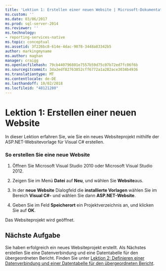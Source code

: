 ```yaml
---
title: 'Lektion 1: Erstellen einer neuen Website | Microsoft-Dokumentation'
ms.custom: ''
ms.date: 03/06/2017
ms.prod: sql-server-2014
ms.reviewer: ''
ms.technology:
- reporting-services-native
ms.topic: conceptual
ms.assetid: 3f226bc8-614e-4dac-9078-3448a83342b5
author: markingmyname
ms.author: maghan
manager: craigg
ms.openlocfilehash: 79cb440796801e7557b59d75c07b72ed7fc06f6b
ms.sourcegitcommit: 3da2edf82763852cff6772a1a282ace3034b4936
ms.translationtype: MT
ms.contentlocale: de-DE
ms.lasthandoff: 10/02/2018
ms.locfileid: "48121280"
---
```

# <a name="lesson-1-create-a-new-web-site"></a>Lektion 1: Erstellen einer neuen Website
  In dieser Lektion erfahren Sie, wie Sie ein neues Websiteprojekt mithilfe der ASP.NET-Websitevorlage für Visual C# erstellen.  
  
### <a name="to-create-a-new-website"></a>So erstellen Sie eine neue Website  
  
1.  Öffnen Sie Microsoft Visual Studio 2010 oder Microsoft Visual Studio 2012.  
  
2.  Zeigen Sie im Menü **Datei** auf **Neu**, und wählen Sie **Website**aus.  
  
3.  In der **neue Website** Dialogfeld die **installierte Vorlagen** wählen Sie im Bereich **Visual C#-** und wählen Sie dann **ASP.NET-Website**.  
  
4.  Geben Sie im Feld **Speicherort** ein Projektverzeichnis an, und klicken Sie auf **OK**.  
  
 Das Websiteprojekt wird geöffnet.  
  
## <a name="next-task"></a>Nächste Aufgabe  
 Sie haben erfolgreich ein neues Websiteprojekt erstellt. Als Nächstes erstellen Sie eine Datenverbindung und eine Datentabelle für den übergeordneten Bericht. Finden Sie unter [Lektion 2: Definieren einer Datenverbindung und einer Datentabelle für den übergeordneten Bericht](lesson-2-define-a-data-connection-and-data-table-for-parent-report.md).  
  
  

